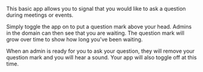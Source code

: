 This basic app allows you to signal that you would like to ask a question during meetings or events.

Simply toggle the app on to put a question mark above your head. Admins in the domain can then see that you are waiting. The question mark will grow over time to show how long you've been waiting.

When an admin is ready for you to ask your question, they will remove your question mark and you will hear a sound. Your app will also toggle off at this time.